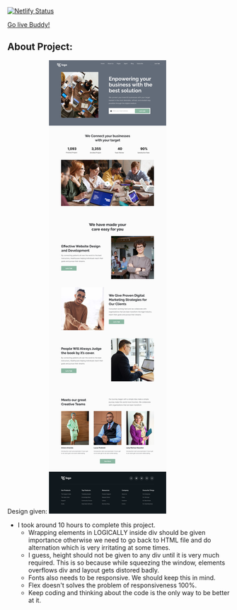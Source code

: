 [![Netlify Status](https://api.netlify.com/api/v1/badges/08792b0d-05a4-4f99-97ad-0f08934f1468/deploy-status)](https://app.netlify.com/sites/tushar-ojha-web-design-landing-page/deploys)


[Go live Buddy!](https://app.netlify.com/sites/tushar-ojha-business-landing-page/overview)

## About Project:


Design given:
![Design](/Design.png)


- I took around 10 hours to complete this project.
  - Wrapping elements in LOGICALLY inside div should be given importance otherwise we need to go back to HTML file and do alternation which is very irritating at some times.
  - I guess, height should not be given to any div until it is very much required. This is so because while squeezing the window, elements overflows div and layout gets distored badly.
  - Fonts also needs to be responsive. We should keep this in mind.
  - Flex doesn't solves the problem of responsiveness 100%.
  - Keep coding and thinking about the code is the only way to be better at it.
